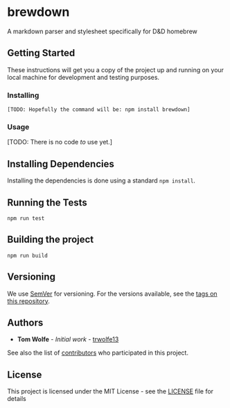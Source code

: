 # brewdown

A markdown parser and stylesheet specifically for D&amp;D homebrew

## Getting Started

These instructions will get you a copy of the project up and running on your local machine for development and testing purposes.

### Installing

```
[TODO: Hopefully the command will be: npm install brewdown]
```

### Usage

[TODO: There is no code *to* use yet.]

## Installing Dependencies

Installing the dependencies is done using a standard ```npm install```.

## Running the Tests

```
npm run test
```

## Building the project

```
npm run build
```

## Versioning

We use [SemVer](http://semver.org/) for versioning. For the versions available, see the [tags on this repository](https://github.com/trwolfe13/brewdown/tags). 

## Authors

* **Tom Wolfe** - *Initial work* - [trwolfe13](https://github.com/trwolfe13)

See also the list of [contributors](https://github.com/trwolfe13/brewdown/contributors) who participated in this project.

## License

This project is licensed under the MIT License - see the [LICENSE](LICENSE) file for details
